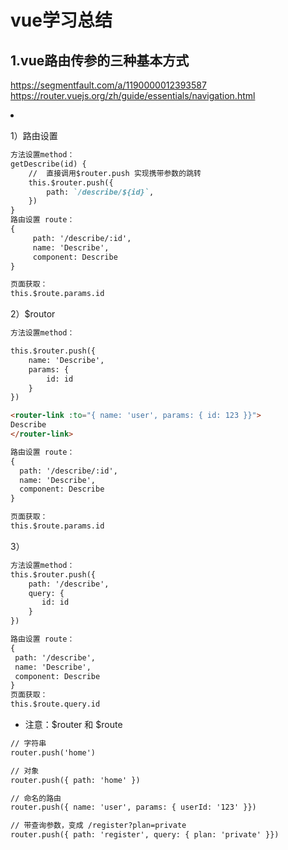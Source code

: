 # vue学习总结

## 1.vue路由传参的三种基本方式
https://segmentfault.com/a/1190000012393587
https://router.vuejs.org/zh/guide/essentials/navigation.html

<li v-for="article in articles" @click="getDescribe(article.id)">

1）路由设置
```md
方法设置method：
getDescribe(id) {
    //  直接调用$router.push 实现携带参数的跳转
    this.$router.push({
        path: `/describe/${id}`,
    })
}
路由设置 route：
{
	 path: '/describe/:id',
	 name: 'Describe',
	 component: Describe
}

页面获取：
this.$route.params.id

```

2）$routor
```md
方法设置method：

this.$router.push({
    name: 'Describe',
    params: {
	    id: id
    }
})

<router-link :to="{ name: 'user', params: { id: 123 }}">
Describe
</router-link>

路由设置 route：
{
  path: '/describe/:id',
  name: 'Describe',
  component: Describe
}

页面获取：
this.$route.params.id

```
3）
```md
方法设置method：
this.$router.push({
	path: '/describe',
	query: {
	   id: id
	}
})

路由设置 route：
{
 path: '/describe',
 name: 'Describe',
 component: Describe
}
页面获取：
this.$route.query.id
```
* 注意：$router 和 $route

```md
// 字符串
router.push('home')

// 对象
router.push({ path: 'home' })

// 命名的路由
router.push({ name: 'user', params: { userId: '123' }})

// 带查询参数，变成 /register?plan=private
router.push({ path: 'register', query: { plan: 'private' }})
```
